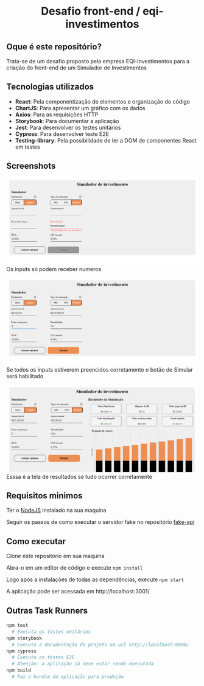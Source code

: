<h1 style="text-align:center;">Desafio front-end / eqi-investimentos</h1>

## Oque é este repositório?

Trata-se de um desafio proposto pela empresa EQI-Investimentos para a criação do front-end de um Simulador de Investimentos

## Tecnologias utilizados

- **React**: Pela componentização de elementos e organização do código
- **ChartJS**: Para apresentar um gráfico com os dados
- **Axios**: Para as requisições HTTP
- **Storybook**: Para documentar a aplicação
- **Jest**: Para desenvolver os testes unitários
- **Cypress**: Para desenvolver teste E2E
- **Testing-library**: Pela possibilidade de ler a DOM de componentes React em testes

## Screenshots

![input error](./public/screenshots/error.png)
Os inputs só podem receber numeros

![input sucess](./public/screenshots/success.png)
Se todos os inputs estiverem preencidos corretamente o botão de Simular será habilitado

![input result](./public/screenshots/result.png)
Esssa é a tela de resultados se tudo ocorrer corretamente

## Requisitos minimos

Ter o [NodeJS](https://nodejs.org/en/) instalado na sua maquina

Seguir os passos de como executar o servidor fake no repositório [fake-api](https://github.com/eqi-investimentos/desafio-fake-api#como-executar)

## Como executar

Clone este repositório em sua maquina

Abra-o em um editor de código e execute `npm install`

Logo após a instalações de todas as dependências, execute `npm start`

A aplicação pode ser acessada em http://localhost:3001/

## Outras Task Runners

```bash
npm test
  # Executa os testes unitários
npm storybook
  # Executa a documentação do projeto na url http://localhost:6006/
npm cypress
  # Executa os testes E2E
  # Atenção: a aplicação já deve estar sendo executada
npm build
  # Faz o bundle da aplicação para produção
```
